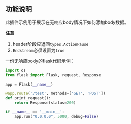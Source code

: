 ## 功能说明

此插件示例用于展示在无响应body情况下如何添加body数据。

**注意**
1. header阶段应返回`types.ActionPause`
2. `Endstream`必须设置为`true`


一份无响应body的flask代码示例：

```python
import os
from flask import Flask, request, Response

app = Flask(__name__)

@app.route('/test', methods=['GET', 'POST'])
def print_request():
    return Response(status=200)

if __name__ == '__main__':
    app.run("0.0.0.0", 5000, debug=False)
```